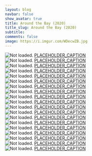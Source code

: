 ```yaml
---
layout: blog
navbar: false
show_avatar: true
title: Around the Bay (2020)
title_slug: Around the Bay (2020)
subtitle: 
comments: false
image: https://i.imgur.com/WDecwZB.jpg
---
```


<div class="img-container">
  <img src="https://i.imgur.com/y57PCeG.jpg" alt="Not loaded." class="center-block">
  <a href="https://www.google.com/maps/search/?api=1&query=39.1496806,-120.2476806" target="_blank">
    <span class="img-caption-corner" style="display: inline;">PLACEHOLDER_CAPTION</span>
  </a>  
</div> 


<div class="img-container">
  <img src="https://i.imgur.com/MgTtIYM.jpg" alt="Not loaded." class="center-block">
  <a href="https://www.google.com/maps/search/?api=1&query=39.1510556,-120.2340861" target="_blank">
    <span class="img-caption-corner" style="display: inline;">PLACEHOLDER_CAPTION</span>
  </a>  
</div> 


<div class="img-container">
  <img src="https://i.imgur.com/2dwOGOm.jpg" alt="Not loaded." class="center-block">
  <a href="https://www.google.com/maps/search/?api=1&query=39.1509889,-120.2335750" target="_blank">
    <span class="img-caption-corner" style="display: inline;">PLACEHOLDER_CAPTION</span>
  </a>  
</div> 


<div class="img-container">
  <img src="https://i.imgur.com/WDecwZB.jpg" alt="Not loaded." class="center-block">
  <a href="https://www.google.com/maps/search/?api=1&query=38.9541667,-120.1095111" target="_blank">
    <span class="img-caption-corner" style="display: inline;">PLACEHOLDER_CAPTION</span>
  </a>  
</div> 


<div class="img-container">
  <img src="https://i.imgur.com/Y7GnpxI.jpg" alt="Not loaded." class="center-block">
  <a href="https://www.google.com/maps/search/?api=1&query=36.5770444,-121.9751667" target="_blank">
    <span class="img-caption-corner" style="display: inline;">PLACEHOLDER_CAPTION</span>
  </a>  
</div> 


<div class="img-container">
  <img src="https://i.imgur.com/OdjRDtV.jpg" alt="Not loaded." class="center-block">
  <a href="https://www.google.com/maps/search/?api=1&query=36.5695278,-121.9654611" target="_blank">
    <span class="img-caption-corner" style="display: inline;">PLACEHOLDER_CAPTION</span>
  </a>  
</div> 


<div class="img-container">
  <img src="https://i.imgur.com/o3zANs4.jpg" alt="Not loaded." class="center-block">
  <a href="https://www.google.com/maps/search/?api=1&query=39.3267972,-120.1853333" target="_blank">
    <span class="img-caption-corner" style="display: inline;">PLACEHOLDER_CAPTION</span>
  </a>  
</div> 


<div class="img-container">
  <img src="https://i.imgur.com/leSHfYg.jpg" alt="Not loaded." class="center-block">
  <a href="https://www.google.com/maps/search/?api=1&query=39.3267111,-120.1854556" target="_blank">
    <span class="img-caption-corner" style="display: inline;">PLACEHOLDER_CAPTION</span>
  </a>  
</div> 


<div class="img-container">
  <img src="https://i.imgur.com/j6w53Dg.jpg" alt="Not loaded." class="center-block">
  <a href="https://www.google.com/maps/search/?api=1&query=37.8275750,-122.4815611" target="_blank">
    <span class="img-caption-corner" style="display: inline;">PLACEHOLDER_CAPTION</span>
  </a>  
</div> 


<div class="img-container">
  <img src="https://i.imgur.com/6NJ0b6S.jpg" alt="Not loaded." class="center-block">
  <a href="https://www.google.com/maps/search/?api=1&query=39.1516500,-120.2419278" target="_blank">
    <span class="img-caption-corner" style="display: inline;">PLACEHOLDER_CAPTION</span>
  </a>  
</div> 


<div class="img-container">
  <img src="https://i.imgur.com/H3cMkJ2.jpg" alt="Not loaded." class="center-block">
  <a href="https://www.google.com/maps/search/?api=1&query=39.1827167,-120.2455444" target="_blank">
    <span class="img-caption-corner" style="display: inline;">PLACEHOLDER_CAPTION</span>
  </a>  
</div> 


<div class="img-container">
  <img src="https://i.imgur.com/SF62ysq.jpg" alt="Not loaded." class="center-block">
  <a href="https://www.google.com/maps/search/?api=1&query=39.1842639,-120.2433861" target="_blank">
    <span class="img-caption-corner" style="display: inline;">PLACEHOLDER_CAPTION</span>
  </a>  
</div> 


<div class="img-container">
  <img src="https://i.imgur.com/TYQHM5I.jpg" alt="Not loaded." class="center-block">
  <a href="https://www.google.com/maps/search/?api=1&query=39.1887778,-120.2660611" target="_blank">
    <span class="img-caption-corner" style="display: inline;">PLACEHOLDER_CAPTION</span>
  </a>  
</div> 


<div class="img-container">
  <img src="https://i.imgur.com/euKlgic.jpg" alt="Not loaded." class="center-block">
  <a href="https://www.google.com/maps/search/?api=1&query=39.1941694,-120.2331861" target="_blank">
    <span class="img-caption-corner" style="display: inline;">PLACEHOLDER_CAPTION</span>
  </a>  
</div> 


<div class="img-container">
  <img src="https://i.imgur.com/1DVFXOp.jpg" alt="Not loaded." class="center-block">
  <a href="https://www.google.com/maps/search/?api=1&query=38.2590472,-122.0593028" target="_blank">
    <span class="img-caption-corner" style="display: inline;">PLACEHOLDER_CAPTION</span>
  </a>  
</div> 


<div class="img-container">
  <img src="https://i.imgur.com/tUaXv3g.jpg" alt="Not loaded." class="center-block">
  <a href="https://www.google.com/maps/search/?api=1&query=37.9432056,-122.1395111" target="_blank">
    <span class="img-caption-corner" style="display: inline;">PLACEHOLDER_CAPTION</span>
  </a>  
</div> 


<div class="img-container">
  <img src="https://i.imgur.com/rTjecuL.jpg" alt="Not loaded." class="center-block">
  <a href="https://www.google.com/maps/search/?api=1&query=37.9344778,-122.1146778" target="_blank">
    <span class="img-caption-corner" style="display: inline;">PLACEHOLDER_CAPTION</span>
  </a>  
</div> 


<div class="img-container">
  <img src="https://i.imgur.com/DHvyfyk.jpg" alt="Not loaded." class="center-block">
  <a href="https://www.google.com/maps/search/?api=1&query=37.9408083,-122.1355139" target="_blank">
    <span class="img-caption-corner" style="display: inline;">PLACEHOLDER_CAPTION</span>
  </a>  
</div> 


<div class="img-container">
  <img src="https://i.imgur.com/TKQFNYu.jpg" alt="Not loaded." class="center-block">
  <a href="https://www.google.com/maps/search/?api=1&query=37.9369056,-122.2097556" target="_blank">
    <span class="img-caption-corner" style="display: inline;">PLACEHOLDER_CAPTION</span>
  </a>  
</div> 

